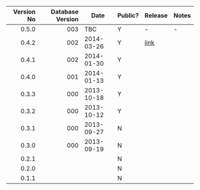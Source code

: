 | Version No | Database Version | Date | Public? | Release | Notes |
| ----------:| ----------------:|------|---------|---------|-------|
| 0.5.0 | 003 |        TBC | Y | - | - | - |
| 0.4.2 | 002 | 2014-03-26 | Y | [link](https://github.com/TryGhost/Ghost/releases/tag/0.4.2) | | |
| 0.4.1 | 002 | 2014-01-30 | Y | 
| 0.4.0 | 001 | 2014-01-13 | Y |
| 0.3.3 | 000 | 2013-10-18 | Y |
| 0.3.2 | 000 | 2013-10-12 | Y |
| 0.3.1 | 000 | 2013-09-27 | N |
| 0.3.0 | 000 | 2013-09-19 | N |
| 0.2.1 | | | N |
| 0.2.0 | | | N |
| 0.1.1 | | | N |